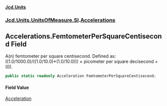 #### [Jcd.Units](index.md 'index')
### [Jcd.Units.UnitsOfMeasure.SI](Jcd.Units.UnitsOfMeasure.SI.md 'Jcd.Units.UnitsOfMeasure.SI').[Accelerations](Accelerations.md 'Jcd.Units.UnitsOfMeasure.SI.Accelerations')

## Accelerations.FemtometerPerSquareCentisecond Field

A(n) femtometer per square centisecond. Defined as: ((1.0/1000.0)/((1.0/10.0)*(1.0/10.0))) × picometer per square decisecond + (0).

```csharp
public static readonly Acceleration FemtometerPerSquareCentisecond;
```

#### Field Value
[Acceleration](Acceleration.md 'Jcd.Units.UnitTypes.Acceleration')